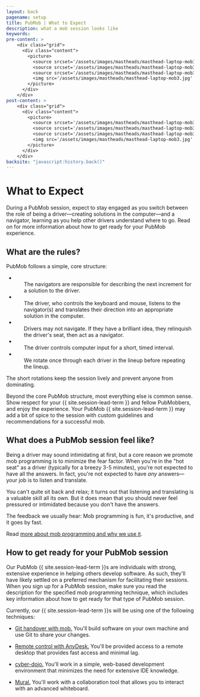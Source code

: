 ```yaml
---
layout: back
pagename: setup
title: PubMob | What to Expect
description: what a mob session looks like
keywords:
pre-content: >
    <div class="grid">
      <div class="content">
        <picture>
          <source srcset='/assets/images/mastheads/masthead-laptop-mob3.jpg' media='(max-width: 1080px)'>
          <source srcset='/assets/images/mastheads/masthead-laptop-mob3.jpg' media='(min-width: 960px)'>
          <source srcset='/assets/images/mastheads/masthead-laptop-mob3.jpg' media='(min-width: 830px'>
          <img src='/assets/images/mastheads/masthead-laptop-mob3.jpg' alt='PubMob what to expect'>
        </picture>
      </div>
    </div>
post-content: >
    <div class="grid">
      <div class="content">
        <picture>
          <source srcset='/assets/images/mastheads/masthead-laptop-mob3.jpg' media='(max-width: 1080px)'>
          <source srcset='/assets/images/mastheads/masthead-laptop-mob3.jpg' media='(min-width: 960px)'>
          <source srcset='/assets/images/mastheads/masthead-laptop-mob3.jpg' media='(min-width: 830px'>
          <img src='/assets/images/mastheads/masthead-laptop-mob3.jpg' alt='PubMob what to expect'>
        </picture>
      </div>
    </div>
backsite: "javascript:history.back()"
---
```

<h1>What to Expect</h1>
<p>During a PubMob session, expect to stay engaged as you switch between the role of being a driver&mdash;creating solutions in the computer&mdash;and a navigator, learning as you help other drivers understand where to go. Read on for more information about how to get ready for your PubMob experience.</p>

<div>
  <h2>What are the rules?</h2>
  <p>PubMob follows a simple, core structure:</p>
    <ul class="list outer">
      <li><ul>The navigators are responsible for describing the next increment for a solution to the driver.</ul></li>
      <li><ul>The driver, who controls the keyboard and mouse, listens to the navigator(s) and translates their direction into an appropriate solution in the computer.</ul></li>
      <li><ul>Drivers may not navigate. If they have a brilliant idea, they relinquish the driver's seat, then act as a navigator.</ul></li>
      <li><ul>The driver controls computer input for a short, timed interval.</ul></li>
      <li><ul>We rotate once through each driver in the lineup before repeating the lineup.</ul></li>
    </ul>
  <p>The short rotations keep the session lively and prevent anyone from dominating.</p>
  <p>Beyond the core PubMob structure, most everything else is common sense. Show respect for your {{ site.session-lead-term }} and fellow PubMobbers, and enjoy the experience. Your PubMob {{ site.session-lead-term }} may add a bit of spice to the session with custom guidelines and recommendations for a successful mob.</p>
  <h2>What does a PubMob session feel like?</h2>
  <p>Being a driver may sound intimidating at first, but a core reason we promote mob programming is to minimize the fear factor. When you're in the "hot seat" as a driver (typically for a breezy 3-5 minutes), you're not expected to have all the answers. In fact, you're not expected to have <em>any</em> answers&mdash;your job is to listen and translate.</p>
  <p>You can't quite sit back and relax; it turns out that listening and translating is a valuable skill all its own. But it does mean that you should never feel pressured or intimidated because you don't have the answers.</p>
  <p>The feedback we usually hear: Mob programming is fun, it's productive, and it goes by fast.</p>
  <p>Read <a href="/mobprogramming">more about mob programming and why we use it</a>.</p>

  <h2>How to get ready for your PubMob session</h2>
  <p>Our PubMob {{ site.session-lead-term }}s are individuals with strong, extensive experience in helping others develop software. As such, they'll have likely settled on a preferred mechanism for facilitating their sessions. When you sign up for a PubMob session, make sure you read the description for the specified mob programming technique, which includes key information about how to get ready for that type of PubMob session.</p>
  <p>Currently, our {{ site.session-lead-term }}s will be using one of the following techniques:</p>
  <ul>
    <li><p><a href="/setup/mob">Git handover with mob.</a> You'll build software on your own machine and use Git to share your changes.</p></li>
    <li><p><a href="/setup/anydesk">Remote control with AnyDesk.</a> You'll be provided access to a remote desktop that provides fast access and minimal lag.</p></li>
    <li><p><a href="/setup/cyberdojo">cyber-dojo.</a> You'll work in a simple, web-based development environment that minimizes the need for extensive IDE knowledge.</p></li>
    <li><p><a href="/setup/mural">Mural.</a> You'll work with a collaboration tool that allows you to interact with an advanced whiteboard.</p></li>
  </ul>
</div>
